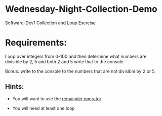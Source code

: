 # Wednesday-Night-Collection-Demo
Software-Dev1 Collection and Loop Exercise

# Requirements:
Loop over integers from 0-100 and then determine what numbers are divisible by 2, 5 and both 2 and 5 write that to the console.

Bonus: write to the console to the numbers that are not divisible by 2 or 5.
 

## Hints:

* You will want to use the [remainder operator](https://docs.microsoft.com/en-us/dotnet/csharp/language-reference/operators/arithmetic-operators#remainder-operator-)

* You will need at least one loop 

